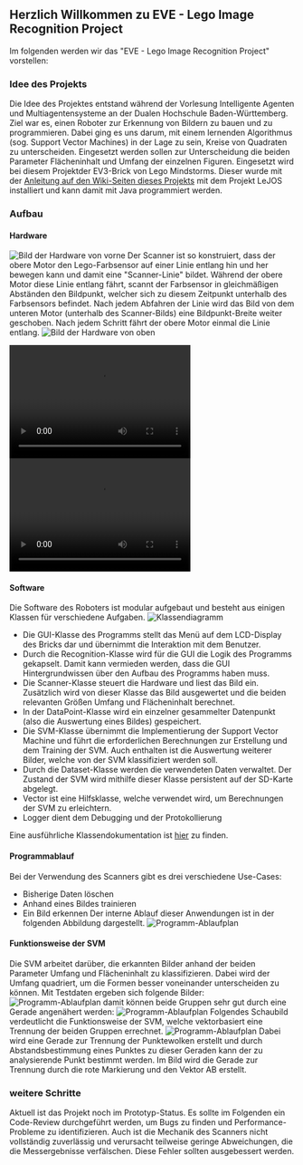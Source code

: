 ## Herzlich Willkommen zu EVE - Lego Image Recognition Project

Im folgenden werden wir das "EVE - Lego Image Recognition Project" vorstellen:

### Idee des Projekts
Die Idee des Projektes entstand während der Vorlesung Intelligente Agenten und Multiagentensysteme an der Dualen Hochschule Baden-Württemberg. 
Ziel war es, einen Roboter zur Erkennung von Bildern zu bauen und zu programmieren. Dabei ging es uns darum, mit einem lernenden Algorithmus (sog. Support Vector Machines) in der Lage zu sein, Kreise von Quadraten zu unterscheiden. Eingesetzt werden sollen zur Unterscheidung die beiden Parameter Flächeninhalt und Umfang der einzelnen Figuren. 
Eingesetzt wird bei diesem Projektder EV3-Brick von Lego Mindstorms. Dieser wurde mit der <a href="https://github.com/ChristopherTr/legoAgent/wiki/Installation-Toolchain">Anleitung auf den Wiki-Seiten dieses Projekts</a> mit dem Projekt LeJOS installiert und kann damit mit Java programmiert werden. 

### Aufbau
#### Hardware
![Bild der Hardware von vorne](pictures/IMG_0202.JPG)
Der Scanner ist so konstruiert, dass der obere Motor den Lego-Farbsensor auf einer Linie entlang hin und her bewegen kann und damit eine "Scanner-Linie" bildet. Während der obere Motor diese Linie entlang fährt, scannt der Farbsensor in gleichmäßigen Abständen den Bildpunkt, welcher sich zu diesem Zeitpunkt unterhalb des Farbsensors befindet. Nach jedem Abfahren der Linie wird das Bild von dem unteren Motor (unterhalb des Scanner-Bilds) eine Bildpunkt-Breite weiter geschoben. Nach jedem Schritt fährt der obere Motor einmal die Linie entlang. 
![Bild der Hardware von oben](pictures/IMG_0206.JPG)

<video src="pictures/video1.mp4" width="320" height="200" controls preload></video>
<video src="pictures/video2.mp4" width="320" height="200" controls preload></video>

#### Software
Die Software des Roboters ist modular aufgebaut und besteht aus einigen Klassen für verschiedene Aufgaben. 
![Klassendiagramm](pictures/klassendiagramm.png)
* Die GUI-Klasse des Programms stellt das Menü auf dem LCD-Display des Bricks dar und übernimmt die Interaktion mit dem Benutzer. 
* Durch die Recognition-Klasse wird für die GUI die Logik des Programms gekapselt. Damit kann vermieden werden, dass die GUI Hintergrundwissen über den Aufbau des Programms haben muss. 
* Die Scanner-Klasse steuert die Hardware und liest das Bild ein. Zusätzlich wird von dieser Klasse das Bild ausgewertet und die beiden relevanten Größen Umfang und Flächeninhalt berechnet. 
* In der DataPoint-Klasse wird ein einzelner gesammelter Datenpunkt (also die Auswertung eines Bildes) gespeichert. 
* Die SVM-Klasse übernimmt die Implementierung der Support Vector Machine und führt die erforderlichen Berechnungen zur Erstellung und dem Training der SVM. Auch enthalten ist die Auswertung weiterer Bilder, welche von der SVM klassifiziert werden soll. 
* Durch die Dataset-Klasse werden die verwendeten Daten verwaltet. Der Zustand der SVM wird mithilfe dieser Klasse persistent auf der SD-Karte abgelegt. 
* Vector ist eine Hilfsklasse, welche verwendet wird, um Berechnungen der SVM zu erleichtern. 
* Logger dient dem Debugging und der Protokollierung

Eine ausführliche Klassendokumentation ist <a href="https://christophertr.github.io/legoAgent/html/">hier</a> zu finden. 

#### Programmablauf
Bei der Verwendung des Scanners gibt es drei verschiedene Use-Cases: 
* Bisherige Daten löschen
* Anhand eines Bildes trainieren
* Ein Bild erkennen
Der interne Ablauf dieser Anwendungen ist in der folgenden Abbildung dargestellt. 
![Programm-Ablaufplan](pictures/Mindstorms_svm_programmablauf.png)

#### Funktionsweise der SVM
Die SVM arbeitet darüber, die erkannten Bilder anhand der beiden Parameter Umfang und Flächeninhalt zu klassifizieren. Dabei wird der Umfang quadriert, um die Formen besser voneinander unterscheiden zu können. Mit Testdaten ergeben sich folgende Bilder: 
![Programm-Ablaufplan](pictures/punktewolke_testdaten.png)
damit können beide Gruppen sehr gut durch eine Gerade angenähert werden: 
![Programm-Ablaufplan](pictures/punktewolke_strich.png)
Folgendes Schaubild verdeutlicht die Funktionsweise der SVM, welche vektorbasiert eine Trennung der beiden Gruppen errechnet.
![Programm-Ablaufplan](SVM_Funktionsweise.png)
Dabei wird eine Gerade zur Trennung der Punktewolken erstellt und durch Abstandsbestimmung eines Punktes zu dieser Geraden kann der zu analysierende Punkt bestimmt werden. Im Bild wird die Gerade zur Trennung durch die rote Markierung und den Vektor AB erstellt. 

### weitere Schritte
Aktuell ist das Projekt noch im Prototyp-Status. Es sollte im Folgenden ein Code-Review durchgeführt werden, um Bugs zu finden und Performance-Probleme zu identifizieren. 
Auch ist die Mechanik des Scanners nicht vollständig zuverlässig und verursacht teilweise geringe Abweichungen, die die Messergebnisse verfälschen. Diese Fehler sollten ausgebessert werden. 
